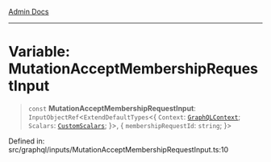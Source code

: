 [Admin Docs](/)

***

# Variable: MutationAcceptMembershipRequestInput

> `const` **MutationAcceptMembershipRequestInput**: `InputObjectRef`\<`ExtendDefaultTypes`\<\{ `Context`: [`GraphQLContext`](../../../context/type-aliases/GraphQLContext.md); `Scalars`: [`CustomScalars`](../../../scalars/type-aliases/CustomScalars.md); \}\>, \{ `membershipRequestId`: `string`; \}\>

Defined in: src/graphql/inputs/MutationAcceptMembershipRequestInput.ts:10
